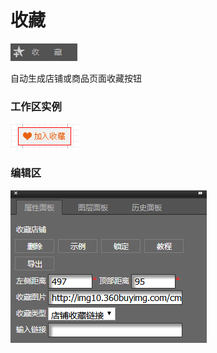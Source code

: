 # 收藏

![](/assets/wwqq_14.jpg)

自动生成店铺或商品页面收藏按钮

### 工作区实例

![](/assets/QQ14-1.png)

### 编辑区

![](/assets/QQ14-2.png)

